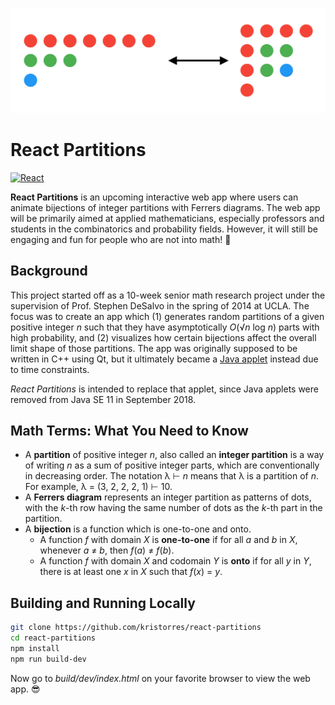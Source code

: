 ![bijection](resources/bijection.png)

React Partitions
================

[![React](https://img.shields.io/badge/React-16-blue.svg?style=flat&maxAge=2592000)](https://reactjs.org)

**React Partitions** is an upcoming interactive web app where users can animate
bijections of integer partitions with Ferrers diagrams. The web app will be
primarily aimed at applied mathematicians, especially professors and students in
the combinatorics and probability fields. However, it will still be engaging and
fun for people who are not into math! 🙂

Background
----------

This project started off as a 10-week senior math research project under the
supervision of Prof. Stephen DeSalvo in the spring of 2014 at UCLA. The focus
was to create an app which (1) generates random partitions of a given positive
integer *n* such that they have asymptotically *O*(√*n* log *n*) parts with high
probability, and (2) visualizes how certain bijections affect the overall limit
shape of those partitions. The app was originally supposed to be written in C++
using Qt, but it ultimately became a
[Java applet](http://kristorres.weebly.com/partitions.html) instead due to time
constraints.

*React Partitions* is intended to replace that applet, since Java applets were
removed from Java SE 11 in September 2018.

Math Terms: What You Need to Know
---------------------------------

  * A **partition** of positive integer *n*, also called an
    **integer partition** is a way of writing *n* as a sum of positive integer
    parts, which are conventionally in decreasing order. The notation λ ⊢ *n*
    means that λ is a partition of *n*. For example, λ = (3, 2, 2, 2, 1) ⊢ 10.
  * A **Ferrers diagram** represents an integer partition as patterns of dots,
    with the *k*-th row having the same number of dots as the *k*-th part in the
    partition.
  * A **bijection** is a function which is one-to-one and onto.
    * A function *f* with domain *X* is **one-to-one** if for all *a* and *b* in
      *X*, whenever *a* ≠ *b*, then *f*(*a*) ≠ *f*(*b*).
    * A function *f* with domain *X* and codomain *Y* is **onto** if for all *y*
      in *Y*, there is at least one *x* in *X* such that *f*(*x*) = *y*.

Building and Running Locally
----------------------------

```sh
git clone https://github.com/kristorres/react-partitions
cd react-partitions
npm install
npm run build-dev
```

Now go to _build/dev/index.html_ on your favorite browser to view the web app. 😎
